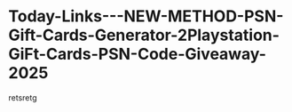 # Today-Links---NEW-METHOD-PSN-Gift-Cards-Generator-2Playstation-GiFt-Cards-PSN-Code-Giveaway-2025
retsretg
